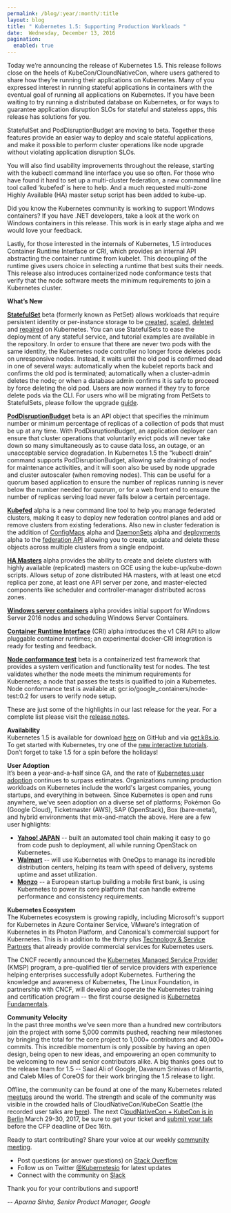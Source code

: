 ```yaml
---
permalink: /blog/:year/:month/:title
layout: blog
title: " Kubernetes 1.5: Supporting Production Workloads "
date:  Wednesday, December 13, 2016
pagination:
  enabled: true
---
```


Today we’re announcing the release of Kubernetes 1.5. This release follows close on the heels of KubeCon/CloundNativeCon, where users gathered to share how they’re running their applications on Kubernetes. Many of you expressed interest in running stateful applications in containers with the eventual goal of running all applications on Kubernetes. If you have been waiting to try running a distributed database on Kubernetes, or for ways to guarantee application disruption SLOs for stateful and stateless apps, this release has solutions for you.&nbsp;  

StatefulSet and PodDisruptionBudget are moving to beta. Together these features provide an easier way to deploy and scale stateful applications, and make it possible to perform cluster operations like node upgrade without violating application disruption SLOs.  

You will also find usability improvements throughout the release, starting with the kubectl command line interface you use so often. For those who have found it hard to set up a multi-cluster federation, a new command line tool called ‘kubefed’ is here to help. And a much requested multi-zone Highly Available (HA) master setup script has been added to kube-up.&nbsp;  

Did you know the Kubernetes community is working to support Windows containers? If you have .NET developers, take a look at the work on Windows containers in this release. This work is in early stage alpha and we would love your feedback.  

Lastly, for those interested in the internals of Kubernetes, 1.5 introduces Container Runtime Interface or CRI, which provides an internal API abstracting the container runtime from kubelet. This decoupling of the runtime gives users choice in selecting a runtime that best suits their needs. This release also introduces containerized node conformance tests that verify that the node software meets the minimum requirements to join a Kubernetes cluster.  

**What’s New**  

[**StatefulSet**](http://kubernetes.io/docs/concepts/abstractions/controllers/statefulsets/) beta (formerly known as PetSet) allows workloads that require persistent identity or per-instance storage to be [created](http://kubernetes.io/docs/tutorials/stateful-application/basic-stateful-set/#creating-a-statefulset), [scaled](http://kubernetes.io/docs/tutorials/stateful-application/basic-stateful-set/#scaling-a-statefulset), [deleted](http://kubernetes.io/docs/tutorials/stateful-application/basic-stateful-set/#deleting-statefulsets) and [repaired](http://kubernetes.io/docs/tasks/manage-stateful-set/debugging-a-statefulset/) on Kubernetes. You can use StatefulSets to ease the deployment of any stateful service, and tutorial examples are available in the repository. In order to ensure that there are never two pods with the same identity, the Kubernetes node controller no longer force deletes pods on unresponsive nodes. Instead, it waits until the old pod is confirmed dead in one of several ways: automatically when the kubelet reports back and confirms the old pod is terminated; automatically when a cluster-admin deletes the node; or when a database admin confirms it is safe to proceed by force deleting the old pod. Users are now warned if they try to force delete pods via the CLI. For users who will be migrating from PetSets to StatefulSets, please follow the upgrade [guide](http://kubernetes.io/docs/tasks/manage-stateful-set/upgrade-pet-set-to-stateful-set).  

**[PodDisruptionBudget](http://kubernetes.io/docs/admin/disruptions/)** beta is an API object that specifies the minimum number or minimum percentage of replicas of a collection of pods that must be up at any time. With PodDisruptionBudget, an application deployer can ensure that cluster operations that voluntarily evict pods will never take down so many simultaneously as to cause data loss, an outage, or an unacceptable service degradation. In Kubernetes 1.5 the “kubectl drain” command supports PodDisruptionBudget, allowing safe draining of nodes for maintenance activities, and it will soon also be used by node upgrade and cluster autoscaler (when removing nodes). This can be useful for a quorum based application to ensure the number of replicas running is never below the number needed for quorum, or for a web front end to ensure the number of replicas serving load never falls below a certain percentage.  

**[Kubefed](http://kubernetes.io/docs/admin/federation/kubefed.md)** alpha is a new command line tool to help you manage federated clusters, making it easy to deploy new federation control planes and add or remove clusters from existing federations. Also new in cluster federation is the addition of [ConfigMaps](http://kubernetes.io/docs/user-guide/federation/configmap.md) alpha and [DaemonSets](http://kubernetes.io/docs/user-guide/federation/daemonsets.md) alpha and [deployments](http://kubernetes.io/docs/user-guide/federation/deployment.md) alpha to the [federation API](http://kubernetes.io/docs/user-guide/federation/index.md) allowing you to create, update and delete these objects across multiple clusters from a single endpoint.  

**[HA Masters](http://kubernetes.io/docs/admin/ha-master-gce.md)** alpha provides the ability to create and delete clusters with highly available (replicated) masters on GCE using the kube-up/kube-down scripts. Allows setup of zone distributed HA masters, with at least one etcd replica per zone, at least one API server per zone, and master-elected components like scheduler and controller-manager distributed across zones.  

**[Windows server containers](http://kubernetes.io/docs/getting-started-guides/windows/)** alpha provides initial support for Windows Server 2016 nodes and scheduling Windows Server Containers.&nbsp;  

**[Container Runtime Interface](https://github.com/kubernetes/kubernetes/blob/release-1.5/docs/devel/container-runtime-interface.md)** (CRI) alpha introduces the v1 CRI API to allow pluggable container runtimes; an experimental docker-CRI integration is ready for testing and feedback.  

[**Node conformance test**](http://kubernetes.io/docs/admin/node-conformance.md) beta is a containerized test framework that provides a system verification and functionality test for nodes. The test validates whether the node meets the minimum requirements for Kubernetes; a node that passes the tests is qualified to join a Kubernetes. Node conformance test is available at: gcr.io/google\_containers/node-test:0.2 for users to verify node setup.  

These are just some of the highlights in our last release for the year. For a complete list please visit the [release notes](https://github.com/kubernetes/kubernetes/blob/master/CHANGELOG.md#v151).&nbsp;  

**Availability**  
Kubernetes 1.5 is available for download [here](https://github.com/kubernetes/kubernetes/releases/tag/v1.5.1) on GitHub and via [get.k8s.io](http://get.k8s.io/). To get started with Kubernetes, try one of the [new interactive tutorials](http://kubernetes.io/docs/tutorials/kubernetes-basics/). Don’t forget to take 1.5 for a spin before the holidays!&nbsp;  

**User Adoption**  
It’s been a year-and-a-half since GA, and the rate of [Kubernetes user adoption](http://kubernetes.io/case-studies/) continues to surpass estimates. Organizations running production workloads on Kubernetes include the world's largest companies, young startups, and everything in between. Since Kubernetes is open and runs anywhere, we’ve seen adoption on a diverse set of platforms; Pokémon Go (Google Cloud), Ticketmaster (AWS), SAP (OpenStack), Box (bare-metal), and hybrid environments that mix-and-match the above. Here are a few user highlights:  


- **[Yahoo! JAPAN](http://blog.kubernetes.io/2016/10/kubernetes-and-openstack-at-yahoo-japan.html)** -- built an automated tool chain making it easy to go from code push to deployment, all while running OpenStack on Kubernetes.&nbsp;
- **[Walmart](http://www.techbetter.com/walmart-will-manage-200-distribution-centers-oneops-jenkins-nexus-kubernetes/)** -- will use Kubernetes with OneOps to manage its incredible distribution centers, helping its team with speed of delivery, systems uptime and asset utilization. &nbsp;
- **[Monzo](https://www.youtube.com/watch?v=YkOY7DgXKyw)** -- a European startup building a mobile first bank, is using Kubernetes to power its core platform that can handle extreme performance and consistency requirements.

**Kubernetes Ecosystem**    
The Kubernetes ecosystem is growing rapidly, including Microsoft's support for Kubernetes in Azure Container Service, VMware's integration of Kubernetes in its Photon Platform, and Canonical’s commercial support for Kubernetes. This is in addition to the thirty plus [Technology & Service Partners](http://blog.kubernetes.io/2016/10/kubernetes-service-technology-partners-program.html) that already provide commercial services for Kubernetes users.&nbsp;  

The CNCF recently announced the [Kubernetes Managed Service Provider](http://blog.kubernetes.io/2016/11/kubernetes-certification-training-and-managed-service-provider-program.html) (KMSP) program, a pre-qualified tier of service providers with experience helping enterprises successfully adopt Kubernetes. Furthering the knowledge and awareness of Kubernetes, The Linux Foundation, in partnership with CNCF, will develop and operate the Kubernetes training and certification program -- the first course designed is [Kubernetes Fundamentals](https://training.linuxfoundation.org/linux-courses/system-administration-training/kubernetes-fundamentals).  



**Community Velocity**  
In the past three months we’ve seen more than a hundred new contributors join the project with some 5,000 commits pushed, reaching new milestones by bringing the total for the core project to 1,000+ contributors and 40,000+ commits. This incredible momentum is only possible by having an open design, being open to new ideas, and empowering an open community to be welcoming to new and senior contributors alike. A big thanks goes out to the release team for 1.5 -- Saad Ali of Google, Davanum Srinivas of Mirantis, and Caleb Miles of CoreOS for their work bringing the 1.5 release to light.  

Offline, the community can be found at one of the many Kubernetes related [meetups](https://www.meetup.com/topics/kubernetes/) around the world. The strength and scale of the community was visible in the crowded halls of CloudNativeCon/KubeCon Seattle (the recorded user talks are [here](https://www.youtube.com/playlist?list=PLj6h78yzYM2PqgIGU1Qmi8nY7dqn9PCr4)). The next C[loudNativeCon + KubeCon is in Berlin](http://events.linuxfoundation.org/events/cloudnativecon-and-kubecon-europe) March 29-30, 2017, be sure to get your ticket and [submit your talk](https://docs.google.com/a/google.com/forms/d/e/1FAIpQLSc0lPQhSuDusPXLKJDTcWrH3DbOuoQlTD0lB4IGUz6NAmcf2g/viewform) before the CFP deadline of Dec 16th.  



Ready to start contributing? Share your voice at our weekly [community meeting](https://github.com/kubernetes/community/blob/master/community/README.md).&nbsp;  


- Post questions (or answer questions) on [Stack Overflow](http://stackoverflow.com/questions/tagged/kubernetes)&nbsp;
- Follow us on Twitter [@Kubernetesio](https://twitter.com/kubernetesio) for latest updates
- Connect with the community on [Slack](http://slack.k8s.io/)

Thank you for your contributions and support!  


_-- Aparna Sinha, Senior Product Manager, Google_  
